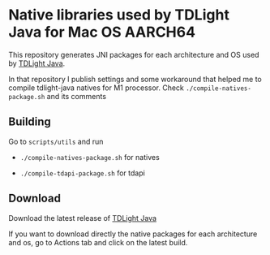 # Native libraries used by TDLight Java for Mac OS AARCH64

This repository generates JNI packages for each architecture and OS used by [TDLight Java](https://github.com/tdlight-team/tdlight-java).

In that repository I publish settings and some workaround that helped me to compile tdlight-java natives for M1 processor.
Check `./compile-natives-package.sh` and its comments

## Building

Go to `scripts/utils` and run

- `./compile-natives-package.sh` for natives

- `./compile-tdapi-package.sh` for tdapi

## Download

Download the latest release of [TDLight Java](https://github.com/tdlight-team/tdlight-java/releases)

If you want to download directly the native packages for each architecture and os, go to Actions tab and click on the latest build.

